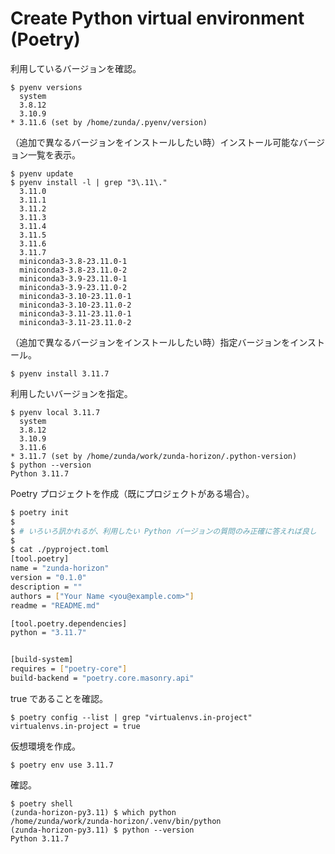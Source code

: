 # Create Python virtual environment (Poetry)

利用しているバージョンを確認。

```shell
$ pyenv versions
  system
  3.8.12
  3.10.9
* 3.11.6 (set by /home/zunda/.pyenv/version)
```

（追加で異なるバージョンをインストールしたい時）インストール可能なバージョン一覧を表示。

```shell
$ pyenv update
$ pyenv install -l | grep "3\.11\."
  3.11.0
  3.11.1
  3.11.2
  3.11.3
  3.11.4
  3.11.5
  3.11.6
  3.11.7
  miniconda3-3.8-23.11.0-1
  miniconda3-3.8-23.11.0-2
  miniconda3-3.9-23.11.0-1
  miniconda3-3.9-23.11.0-2
  miniconda3-3.10-23.11.0-1
  miniconda3-3.10-23.11.0-2
  miniconda3-3.11-23.11.0-1
  miniconda3-3.11-23.11.0-2
```

（追加で異なるバージョンをインストールしたい時）指定バージョンをインストール。

```shell
$ pyenv install 3.11.7
```

利用したいバージョンを指定。

```shell
$ pyenv local 3.11.7
  system
  3.8.12
  3.10.9
  3.11.6
* 3.11.7 (set by /home/zunda/work/zunda-horizon/.python-version)
$ python --version
Python 3.11.7
```

Poetry プロジェクトを作成（既にプロジェクトがある場合）。

```sh
$ poetry init
$
$ # いろいろ訊かれるが、利用したい Python バージョンの質問のみ正確に答えれば良し
$
$ cat ./pyproject.toml
[tool.poetry]
name = "zunda-horizon"
version = "0.1.0"
description = ""
authors = ["Your Name <you@example.com>"]
readme = "README.md"

[tool.poetry.dependencies]
python = "3.11.7"


[build-system]
requires = ["poetry-core"]
build-backend = "poetry.core.masonry.api"
```

true であることを確認。

```shell
$ poetry config --list | grep "virtualenvs.in-project"
virtualenvs.in-project = true
```

仮想環境を作成。

```shell
$ poetry env use 3.11.7
```

確認。

```shell
$ poetry shell
(zunda-horizon-py3.11) $ which python
/home/zunda/work/zunda-horizon/.venv/bin/python
(zunda-horizon-py3.11) $ python --version
Python 3.11.7
```
